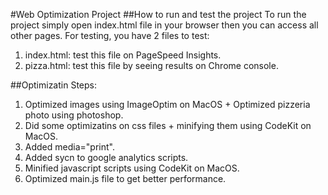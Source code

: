 #Web Optimization Project
##How to run and test the project
To run the project simply open index.html file in your browser then you can access all other pages. For testing, you have 2 files to test:  

1. index.html: test this file on PageSpeed Insights.
2. pizza.html: test this file by seeing results on Chrome console.

##Optimizatin Steps:
1. Optimized images using ImageOptim on MacOS + Optimized pizzeria photo using photoshop.
2. Did some optimizatins on css files + minifying them using CodeKit on MacOS.
3. Added media="print".
4. Added sycn to google analytics scripts.
5. Minified javascript scripts using CodeKit on MacOS.
6. Optimized main.js file to get better performance.